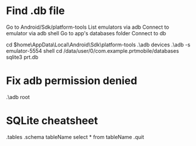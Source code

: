 # Find .db file
Go to Android/Sdk/platform-tools
List emulators via adb
Connect to emulator via adb shell
Go to app's databases folder
Connect to db

cd $home\AppData\Local\Android\Sdk\platform-tools
.\adb devices
.\adb -s emulator-5554 shell
cd /data/user/0/com.example.prtmobile/databases
sqlite3 prt.db

# Fix adb permission denied
.\adb root

# SQLite cheatsheet
.tables
.schema tableName
select * from tableName
.quit